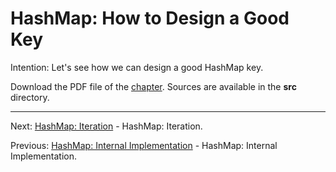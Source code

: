 # HashMap: How to Design a Good Key

Intention: Let's see how we can design a good HashMap key.

Download the PDF file of the [chapter](chapter_25.pdf). Sources are available in the <b>src</b> directory. 

<hr>

Next: [HashMap: Iteration](chapter_26.md "HashMap: Iteration") - HashMap: Iteration.

Previous: [HashMap: Internal Implementation](chapter_24.md "HashMap: Internal Implementation") - HashMap: Internal Implementation.